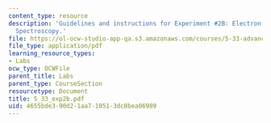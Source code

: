 ```yaml
---
content_type: resource
description: 'Guidelines and instructions for Experiment #2B: Electron Spin Resonance
  Spectroscopy.'
file: https://ol-ocw-studio-app-qa.s3.amazonaws.com/courses/5-33-advanced-chemical-experimentation-and-instrumentation-fall-2007/4655bde390d21aa710513dc8bea06989_5_33_exp2b.pdf
file_type: application/pdf
learning_resource_types:
- Labs
ocw_type: OCWFile
parent_title: Labs
parent_type: CourseSection
resourcetype: Document
title: 5_33_exp2b.pdf
uid: 4655bde3-90d2-1aa7-1051-3dc8bea06989
---
```

